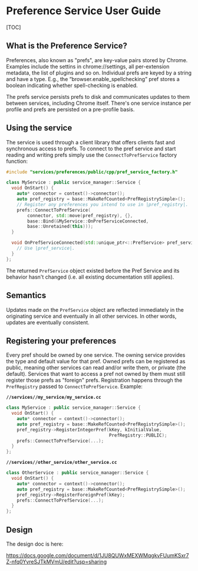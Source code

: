 # Preference Service User Guide

[TOC]

## What is the Preference Service?

Preferences, also known as "prefs", are key-value pairs stored by
Chrome. Examples include the settins in chrome://settings, all per-extension
metadata, the list of plugins and so on. Individual prefs are keyed by a string
and have a type. E.g., the “browser.enable_spellchecking” pref stores a boolean
indicating whether spell-checking is enabled.

The prefs service persists prefs to disk and communicates updates to them
between services, including Chrome itself. There's one service instance per
profile and prefs are persisted on a pre-profile basis.

## Using the service

The service is used through a client library that offers clients fast and
synchronous access to prefs. To connect to the pref service and start reading
and writing prefs simply use the `ConnectToPrefService` factory function:

``` cpp
#include "services/preferences/public/cpp/pref_service_factory.h"

class MyService : public service_manager::Service {
  void OnStart() {
    auto* connector = context()->connector();
    auto pref_registry = base::MakeRefCounted<PrefRegistrySimple>();
    // Register any preferences you intend to use in |pref_registry|.
    prefs::ConnectToPrefService(
        connector, std::move(pref_registry), {},
        base::Bind(&MyService::OnPrefServiceConnected,
        base::Unretained(this)));
  }

  void OnPrefServiceConnected(std::unique_ptr<::PrefService> pref_service) {
    // Use |pref_service|.
  }
};
```

The returned `PrefService` object existed before the Pref Service and its
behavior hasn't changed (i.e. all existing documentation still applies).

## Semantics

Updates made on the `PrefService` object are reflected immediately in the
originating service and eventually in all other services. In other words,
updates are eventually consistent.

## Registering your preferences

Every pref should be owned by one service. The owning service provides the type
and default value for that pref. Owned prefs can be registered as public,
meaning other services can read and/or write them, or private (the default). Services
that want to access a pref not owned by them must still register those prefs as
"foreign" prefs. Registration happens through the `PrefRegistry` passed to
`ConnectToPrefService`. Example:

**`//services//my_service/my_service.cc`**
``` cpp
class MyService : public service_manager::Service {
  void OnStart() {
    auto* connector = context()->connector();
    auto pref_registry = base::MakeRefCounted<PrefRegistrySimple>();
    pref_registry->RegisterIntegerPref(kKey, kInitialValue,
                                       PrefRegistry::PUBLIC);
    prefs::ConnectToPrefService(...);
  }
};
```

**`//services//other_service/other_service.cc`**
``` cpp
class OtherService : public service_manager::Service {
  void OnStart() {
    auto* connector = context()->connector();
    auto pref_registry = base::MakeRefCounted<PrefRegistrySimple>();
    pref_registry->RegisterForeignPref(kKey);
    prefs::ConnectToPrefService(...);
  }
};
```

## Design

The design doc is here:

https://docs.google.com/document/d/1JU8QUWxMEXWMqgkvFUumKSxr7Z-nfq0YvreSJTkMVmU/edit?usp=sharing
